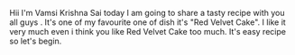Hii I'm Vamsi Krishna Sai today I am  going to share a  tasty recipe with you all guys . It's one of my favourite one of dish it's "Red Velvet Cake". I like it very much even i think you like Red Velvet Cake too much. It's easy recipe so let's begin.
